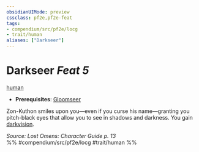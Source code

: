 ```yaml
---
obsidianUIMode: preview
cssclass: pf2e,pf2e-feat
tags:
- compendium/src/pf2e/locg
- trait/human
aliases: ["Darkseer"]
---
```

# Darkseer  *Feat 5*  
[human](human.md "Human Ancestry & Heritage Trait")  

- **Prerequisites**: [Gloomseer](gloomseer-locg.md)

Zon-Kuthon smiles upon you—even if you curse his name—granting you pitch-black eyes that allow you to see in shadows and darkness. You gain [darkvision](Reference/Rules/Abilities/darkvision.md).

*Source: Lost Omens: Character Guide p. 13*  
%% #compendium/src/pf2e/locg #trait/human %%
